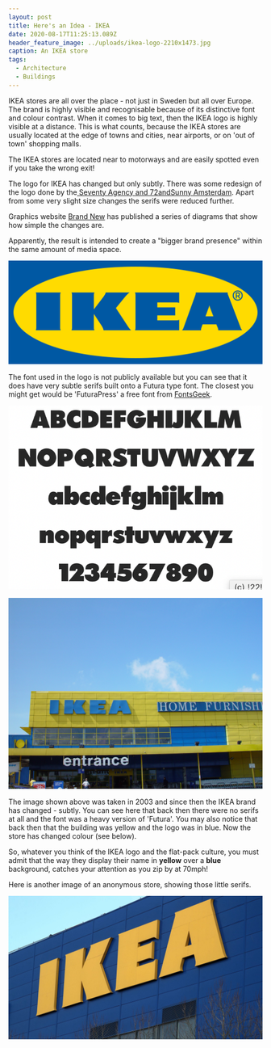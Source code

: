 ```yaml
---
layout: post
title: Here's an Idea - IKEA
date: 2020-08-17T11:25:13.089Z
header_feature_image: ../uploads/ikea-logo-2210x1473.jpg
caption: An IKEA store
tags:
  - Architecture
  - Buildings
---
```

IKEA stores are all over the place - not just in Sweden but all over Europe. The brand is highly visible and recognisable because of its distinctive font and colour contrast. When it comes to big text, then the IKEA logo is highly visible at a distance. This is what counts, because the IKEA stores are usually located at the edge of towns and cities, near airports, or on 'out of town' shopping malls.

The IKEA stores are located near to motorways and are easily spotted even if you take the wrong exit!

The logo for IKEA has changed but only subtly. There was some redesign of the logo done by the[ Seventy Agency and 72andSunny Amsterdam](https://www.underconsideration.com/brandnew/archives/new_logo_for_ikea.php). Apart from some very slight size changes the serifs were reduced further.

Graphics website [Brand New](https://www.underconsideration.com/brandnew/archives/new_logo_for_ikea.php) has published a series of diagrams that show how simple the changes are.

Apparently, the result is intended to create a "bigger brand presence" within the same amount of media space.

![The IKEA logo](../uploads/ikea_2019_logo.png "The IKEA logo")

The font used in the logo is not publicly available but you can see that it does have very subtle serifs built onto a Futura type font. The closest you might get would be 'FuturaPress' a free font from [FontsGeek](https://fontsgeek.com/fonts/FuturaPress-Press).

![Here is a glyph set for FuturaPress](../uploads/screenshot-2020-08-17-at-11.42.31.png "Here is a glyph set for FuturaPress")

![London IKEA in 2003](../uploads/50222995496_dd20a310e5_o.jpg "London IKEA in 2003")

The image shown above was taken in 2003 and since then the IKEA brand has changed  - subtly. You can see here that back then there were no serifs at all and the font was a heavy version of 'Futura'. You may also notice that back then that the building was yellow and the logo was in blue. Now the store has changed colour (see below).

So, whatever you think of the IKEA logo and the flat-pack culture, you must admit that the way they display their name in **yellow** over a **blue** background, catches your attention as you zip by at 70mph!

Here is another image of an anonymous store, showing those little serifs.

![Image from Sky News.](../uploads/ikeastore.jpg "Image from Sky News.")